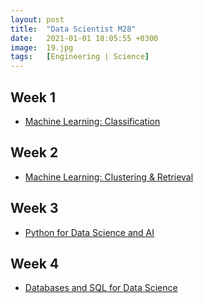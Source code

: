 ```yaml
---
layout: post
title:  "Data Scientist M28"
date:   2021-01-01 18:05:55 +0300
image:  19.jpg
tags:   [Engineering | Science]
---
```

## Week 1
- [Machine Learning: Classification](https://www.coursera.org/learn/ml-classification)

## Week 2
- [Machine Learning: Clustering & Retrieval](https://www.coursera.org/learn/ml-classification)

## Week 3
- [Python for Data Science and AI](https://www.coursera.org/learn/python-for-applied-data-science-ai?specialization=ibm-data-science)

## Week 4
- [Databases and SQL for Data Science](https://www.coursera.org/learn/sql-data-science)

[jekyll-docs]: https://jekyllrb.com/docs/home
[jekyll-gh]:   https://github.com/jekyll/jekyll
[jekyll-talk]: https://talk.jekyllrb.com/
